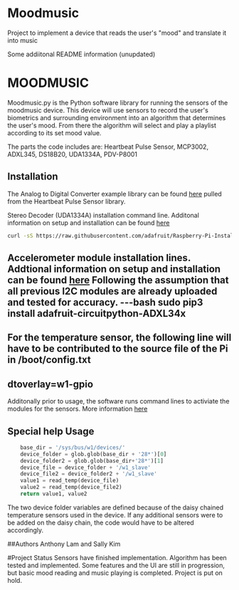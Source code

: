# Moodmusic
Project to implement a device that reads the user's "mood" and translate it into music


Some addiitonal README information (unupdated)
# MOODMUSIC

Moodmusic.py is the Python software library for running the sensors of the moodmusic device.
This device will use sensors to record the user's biometrics and surrounding environment into
an algorithm that determines the user's mood. From there the algorithm will select and play a
playlist according to its set mood value. 

The parts the code includes are: Heartbeat Pulse Sensor, MCP3002, ADXL345, DS18B20, UDA1334A, PDV-P8001


## Installation

The Analog to Digital Converter example library can be found [here](https://github.com/tutRPi/Raspberry-Pi-Heartbeat-Pulse-Sensor/blob/master/MCP3008.py) 
pulled from the Heartbeat Pulse Sensor library.

Stereo Decoder (UDA1334A) installation command line. Additonal information on setup and installation can be found [here](https://learn.adafruit.com/adafruit-i2s-stereo-decoder-uda1334a/raspberry-pi-usage)

```bash
curl -sS https://raw.githubusercontent.com/adafruit/Raspberry-Pi-Installer-Scripts/master/i2samp.sh | bash
```
Accelerometer module installation lines. Addtional information on setup and installation can be found [here](https://pimylifeup.com/raspberry-pi-accelerometer-adxl345/)
Following the assumption that all previous I2C modules are already uploaded and tested for accuracy.
---bash
sudo pip3 install adafruit-circuitpython-ADXL34x
---

For the temperature sensor, the following line will have to be contributed to the source file of the Pi in /boot/config.txt
---
dtoverlay=w1-gpio
---
Additonally prior to usage, the software runs command lines to activiate the modules for the sensors. More information [here](https://blog.oddbit.com/post/2018-03-27-multiple-1-wire-buses-on-the-/)


## Special help Usage

```python
    base_dir = '/sys/bus/w1/devices/'
    device_folder = glob.glob(base_dir + '28*')[0]
    device_folder2 = glob.glob(base_dir+'28*')[1]
    device_file = device_folder + '/w1_slave'
    device_file2 = device_folder2 + '/w1_slave'
    value1 = read_temp(device_file)
    value2 = read_temp(device_file2)
    return value1, value2
```
The two device folder variables are defined because of the daisy chained temperature sensors used in the device.
If any additional sensors were to be added on the daisy chain, the code would have to be altered accordingly.


##Authors
Anthony Lam and Sally Kim


#Project Status
Sensors have finished implementation. Algorithm has been tested and implemented. Some features and the UI are still in progression, but basic mood reading and music playing is completed. Project is put on hold. 
